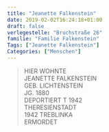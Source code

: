 ```yaml
---
title: "Jeanette Falkenstein"
date: 2019-02-02T16:24:18+01:00
draft: false
verlegestelle: "Bruchstraße 26"
familie: "Familie Falkenstein"
Tags: ["Jeanette Falkenstein"]
Categories: ["Menschen"]
---
```


> HIER WOHNTE <br />
> JEANETTE FALKENSTEIN <br />
> GEB. LICHTENSTEIN <br />
> JG. 1880 <br />
> DEPORTIERT T 1942 <br />
> THERESIENSTADT <br />
> 1942 TREBLINKA <br />
> ERMORDET <br />
